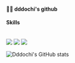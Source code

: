 #### 🙆‍♀️ dddochi's github
#### Skills
 <br/>
<img src="https://img.shields.io/badge/Flutter-02569B?style=flat-square&logo=Flutter&logoColor=white">
<img src="https://img.shields.io/badge/JAVA-007396?style=flat-square&logo=java&logoColor=white">
<img src="https://img.shields.io/badge/springboot-6DB33F?style=flat-square&logo=springboot&logoColor=black">
 <br/>




![Dddochi's GitHub stats](https://github-readme-stats.vercel.app/api?username=dddochi&show_icons=true&theme=dracula)

